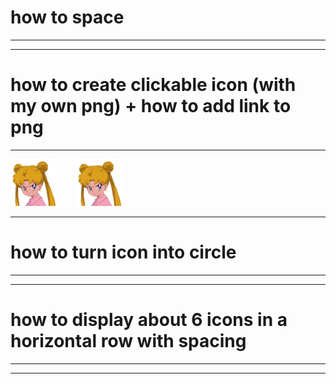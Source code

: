 # how to space
---
<style>
    .icon-container {
    display: flex;
    gap: 30px; /* Adjust the gap as needed */
  } </style>


---
# how to create clickable icon (with my own png) + how to add link to png 
---
<div class="icon-container">
  <a href="https://chelcey.github.io/Github-Practice/abcProjects">
    <img src="image.png" alt="Icon 1" width="75" height="75" />
  </a>
  <a href="[https://example.com/page2](https://chelcey.github.io/Github-Practice/abcProjects)">
    <img src="image.png" alt="Icon 2" width="75" height="75" />
  </a>
</div>

---
# how to turn icon into circle
---

---
# how to display about 6 icons in a horizontal row with spacing
---

---


